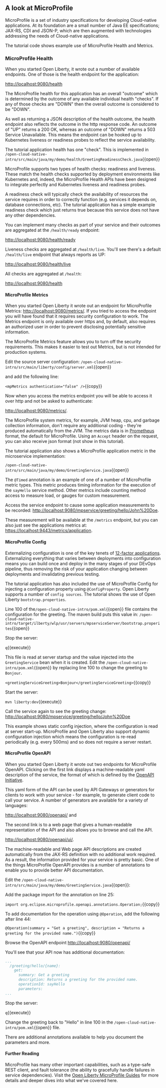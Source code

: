 ## A look at MicroProfile

MicroProfile is a set of industry specifications for developing Cloud-native applications. At its foundation are a small number of Java EE specifications; JAX-RS, CDI and JSON-P, which are then augmented with technologies addressing the needs of Cloud-native applications.

The tutorial code shows example use of MicroProfile Health and Metrics.

### MicroProfile Health

When you started Open Liberty, it wrote out a number of available endpoints. One of those is the health endpoint for the application: 

<a href="https://[[HOST_SUBDOMAIN]]-9080-[[KATACODA_HOST]].environments.katacoda.com/health">http://localhost:9080/health</a>

The MicroProfile health for this application has an overall "outcome" which is determined by the outcome of any available individual health "checks". If any of those checks are "DOWN" then the overall outcome is considered to be "DOWN".

As well as returning a JSON description of the health outcome, the health endpoint also reflects the outcome in the http response code. An outcome of "UP" returns a 200 OK, whereas an outcome of "DOWN" returns a 503 Service Unavailable. This means the endpoint can be hooked up to Kubernetes liveness or readiness probes to reflect the service availability.

The tutorial application health has one "check". This is implemented in 
`/open-cloud-native-intro/src/main/java/my/demo/health/GreetingReadinessCheck.java`{{open}}

MicroProfile supports two types of health checks: readiness and liveness. These match the health checks supported by deployment environments like Kubernetes and, indeed, the MicroProfile Health APIs have been designed to integrate perfectly and Kubernetes liveness and readiness probes.

A readiness check will typically check the availability of resources the service requires in order to correctly function (e.g. services it depends on, database connections, etc). The tutorial application has a simple example readiness check which just returns true because this service does not have any other dependencies.

You can implement many checks as part of your service and their outcomes are aggregated at the `/health/ready` endpoint:

<a href="https://[[HOST_SUBDOMAIN]]-9080-[[KATACODA_HOST]].environments.katacoda.com/health/ready">http://localhost:9080/health/ready</a>

Liveness checks are aggregated at `/health/live`. You'll see there's a default `/health/live` endpoint that always reports as UP:

<a href="https://[[HOST_SUBDOMAIN]]-9080-[[KATACODA_HOST]].environments.katacoda.com/health/live">http://localhost:9080/health/live</a>

All checks are aggregated at `/health`:

<a href="https://[[HOST_SUBDOMAIN]]-9080-[[KATACODA_HOST]].environments.katacoda.com/health">http://localhost:9080/health</a>


#### MicroProfile Metrics

When you started Open Liberty it wrote out an endpoint for MicroProfile Metrics: <a href="https://[[HOST_SUBDOMAIN]]-9080-[[KATACODA_HOST]].environments.katacoda.com/metrics/">http://localhost:9080/metrics/</a>. If you tried to access the endpoint you will have found that it requires security configuration to work.  The Metrics endpoint is only available over https and, by default, also requires an authorized user in order to prevent disclosing potentially sensitive information.

The MicroProfile Metrics feature allows you to turn off the security requirements.  This makes it easier to test out Metrics, but is not intended for production systems.

Edit the source server configuration: 
`/open-cloud-native-intro/src/main/liberty/config/server.xml`{{open}}

and add the following line:

`<mpMetrics authentication="false" />`{{copy}}

Now when you access the metrics endpoint you will be able to access it over http and not be asked to authenticate: 

<a href="https://[[HOST_SUBDOMAIN]]-9080-[[KATACODA_HOST]].environments.katacoda.com/metrics/">http://localhost:9080/metrics/</a>.

The MicroProfile system metrics, for example, JVM heap, cpu, and garbage collection information, don't require any additional coding - they're produced automatically from the JVM.  The metrics data is in <a href="https://prometheus.io">Prometheus</a> format, the default for MicroProfile.  Using an `Accept` header on the request, you can also receive json format (not show in this tutorial).

The tutorial application also shows a MicroProfile application metric in the microservice implementation: 

`/open-cloud-native-intro/src/main/java/my/demo/GreetingService.java`{{open}}

The `@Timed` annotation is an example of one of a number of MicroProfile metric types.  This metric produces timing information for the execution of the `sayHello` service method.  Other metrics include counting method access to measure load, or gauges for custom measurement. 

Access the service endpoint to cause some application measurements to be recorded: <a href="https://[[HOST_SUBDOMAIN]]-9080-[[KATACODA_HOST]].environments.katacoda.com/mpservice/greeting/hello/John%20Doe">http://localhost:9080/mpservice/greeting/hello/John%20Doe</a>.

These measurement will be available at the `/metrics` endpoint, but you can also just see the applications metrics at: <a href="https://[[HOST_SUBDOMAIN]]-9443-[[KATACODA_HOST]].environments.katacoda.com/metrics/application">https://localhost:9443/metrics/application</a>.

#### MicroProfile Config

Externalizing configuration is one of the key tenets of <a href="https://12factor.net/">12-factor applications</a>. Externalizing everything that varies between deployments into configuration means you can build once and deploy in the many stages of your DEvOps pipeline, thus removing the risk of your application changing between deployments and invalidating previous testing.  

The tutorial application has also included the use of MicroProfile Config for injecting a configuration property using `@ConfigProperty`.  Open Liberty supports a number of `config sources`.  The tutorial shows the use of Open Liberty `bootstrap.properties`.  

Line 100 of the`/open-cloud-native-intro/pom.xml`{{open}} file contains the configuration for the greeting. The maven build puts this value in: `/open-cloud-native-intro/target/ilberty/wlp/usr/servers/mpserviceServer/bootstrap.properites`{{open}}

Stop the server: 

`q`{{execute}}

This file is read at server startup and the value injected into the `GreetingService` bean when it is created.
Edit the `/open-cloud-native-intro/pom.xml`{{open}} by replacing line 100 to change the greeting to `Bonjour`.

`<greetingServiceGreeting>Bonjour</greetingServiceGreeting>`{{copy}}

Start the server:

`mvn liberty:dev`{{execute}}

Call the service again to see the greeting change: <a href="https://[[HOST_SUBDOMAIN]]-9080-[[KATACODA_HOST]].environments.katacoda.com/mpservice/greeting/hello/John%20Doe">http://localhost:9080/mpservice/greeting/hello/John%20Doe</a>

This example shows static config injection, where the configuration is read at server start-up.  MicroProfile and Open Liberty also support dynamic configuration injection which means the configuration is re-read periodically (e.g. every 500ms) and so does not require a server restart.

#### MicroProfile OpenAPI

When you started Open Liberty it wrote out two endpoints for MicroProfile OpenAPI. Clicking on the first link displays a machine-readable yaml description of the service, the format of which is defined by the <a href="https://www.openapis.org/">OpenAPI Initiative</a>.

This yaml form of the API can be used by API Gateways or generators for clients to work with your service - for example, to generate client code to call your service.  A number of generators are available for a variety of languages:


<a href="https://[[HOST_SUBDOMAIN]]-9080-[[KATACODA_HOST]].environments.katacoda.com/openapi/">http://localhost:9080/openapi/</a> and 

The second link is to a web page that gives a human-readable representation of the API and also allows you to browse and call the API.  

<a href="https://[[HOST_SUBDOMAIN]]-9080-[[KATACODA_HOST]].environments.katacoda.com/openapi/ui/">http://localhost:9080/openapi/ui/</a>.  

The machine-readable and Web page API descriptions are created automatically from the JAX-RS definition with no additional work required.  As a result, the information provided for your service is pretty basic.  One of the things MicroProfile OpenAPI provides is a number of annotations to enable you to provide better API documentation.

Edit the `/open-cloud-native-intro/src/main/java/my/demo/GreetingService.java`{{open}}:

Add the package import for the annotation on line 25:

`import org.eclipse.microprofile.openapi.annotations.Operation;`{{copy}}

To add documentation for the operation using `@Operation`, add the following after line 44:

`@Operation(summary = "Get a greeting", description = "Returns a greeting for the provided name.")`{{copy}}

Browse the OpenAPI endpoint <a href="https://[[HOST_SUBDOMAIN]]-9080-[[KATACODA_HOST]].environments.katacoda.com/openapi/">http://localhost:9080/openapi/</a>

You'll see that your API now has additional documentation:

```yaml
...
  /greeting/hello/{name}:
    get:
      summary: Get a greeting
      description: Returns a greeting for the provided name.
      operationId: sayHello
      parameters:
...
```

Stop the server:

`q`{{execute}}

Change the greeting back to "Hello" in line 100 in the `/open-cloud-native-intro/pom.xml`{{open}} file.

There are additional annotations available to help you document the parameters and more.

#### Further Reading

MicroProfile has many other important capabilities, such as a type-safe REST client, and fault tolerance (the ability to gracefully handle failures in service dependencies).  Visit the <a href="https://openliberty.io/guides/?search=MicroProfile&key=tag">Open Liberty MicroProfile Guides</a> for more details and deeper dives into what we've covered here.
